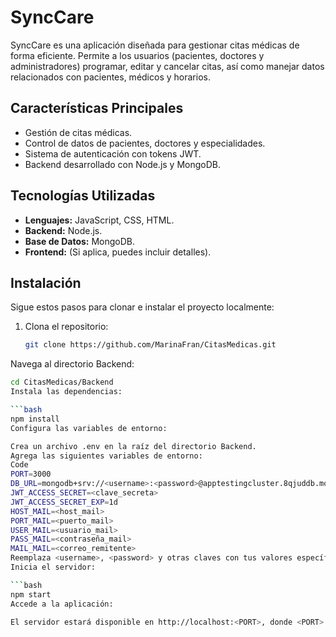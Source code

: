 # SyncCare

SyncCare es una aplicación diseñada para gestionar citas médicas de forma eficiente. Permite a los usuarios (pacientes, doctores y administradores) programar, editar y cancelar citas, así como manejar datos relacionados con pacientes, médicos y horarios.

## Características Principales
- Gestión de citas médicas.
- Control de datos de pacientes, doctores y especialidades.
- Sistema de autenticación con tokens JWT.
- Backend desarrollado con Node.js y MongoDB.

## Tecnologías Utilizadas
- **Lenguajes:** JavaScript, CSS, HTML.
- **Backend:** Node.js.
- **Base de Datos:** MongoDB.
- **Frontend:** (Si aplica, puedes incluir detalles).

## Instalación

Sigue estos pasos para clonar e instalar el proyecto localmente:

1. Clona el repositorio:
   ```bash
   git clone https://github.com/MarinaFran/CitasMedicas.git


Navega al directorio Backend:

 ```bash
cd CitasMedicas/Backend
Instala las dependencias:

 ```bash
npm install
Configura las variables de entorno:

Crea un archivo .env en la raíz del directorio Backend.
Agrega las siguientes variables de entorno:
Code
PORT=3000
DB_URL=mongodb+srv://<username>:<password>@apptestingcluster.8qjuddb.mongodb.net/?retryWrites=true&w=majority
JWT_ACCESS_SECRET=<clave_secreta>
JWT_ACCESS_SECRET_EXP=1d
HOST_MAIL=<host_mail>
PORT_MAIL=<puerto_mail>
USER_MAIL=<usuario_mail>
PASS_MAIL=<contraseña_mail>
MAIL_MAIL=<correo_remitente>
Reemplaza <username>, <password> y otras claves con tus valores específicos.
Inicia el servidor:

 ```bash
npm start
Accede a la aplicación:

El servidor estará disponible en http://localhost:<PORT>, donde <PORT> es el valor que configuraste en el archivo .env.
